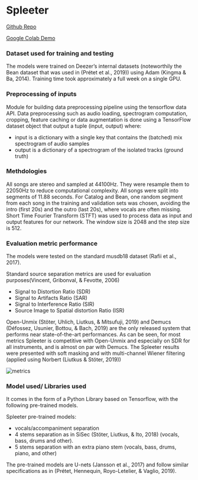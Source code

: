 # Spleeter

[Github Repo](https://github.com/deezer/spleeter)

[Google Colab Demo](https://colab.research.google.com/github/deezer/spleeter/blob/master/spleeter.ipynb)


### Dataset used for training and testing

The models were trained on Deezer’s internal datasets (noteworthily the Bean dataset that was used in (Prétet et al., 2019)) using Adam (Kingma & Ba, 2014).  Training time took approximately a full week on a single GPU.


### Preprocessing of inputs

Module for building data preprocessing pipeline using the tensorflow data API. Data preprocessing such as audio loading, spectrogram computation, cropping, feature caching or data augmentation is done using a TensorFlow dataset object that output a tuple (input, output)
    where:
   * input is a dictionary with a single key that contains the (batched)
        mix spectrogram of audio samples
   * output is a dictionary of a spectrogram of the isolated tracks
        (ground truth)
        
### Methdologies

All songs are stereo and sampled at 44100Hz. They were resample them to 22050Hz to reduce computational complexity. All songs were split into segments of 11.88 seconds. For Catalog and
Bean, one random segment from each song in the training and validation sets was chosen, avoiding the intro (first 20s) and the outro (last 20s), where vocals are often missing.
Short Time Fourier Transform (STFT) was used to process data as input and output features for our network. The window size is
2048 and the step size is 512. 

### Evaluation metric performance
The models were tested on the standard musdb18 dataset (Rafii et al., 2017).

Standard source separation metrics are used for evaluation purposes(Vincent, Gribonval, & Fevotte, 2006)
* Signal to Distortion Ratio (SDR)
* Signal to Artifacts Ratio (SAR)
* Signal to Interference Ratio (SIR)
* Source Image to Spatial distortion Ratio (ISR)

Open-Unmix (Stöter, Uhlich, Liutkus, & Mitsufuji, 2019) and Demucs (Défossez, Usunier, Bottou, & Bach, 2019) are the only released system that performs near state-of-the-art performances. As can be seen, for most metrics Spleeter is competitive with Open-Unmix and especially on SDR for all instruments, and is almost on par with Demucs.
The Spleeter results were presented with soft masking and with multi-channel Wiener filtering (applied using Norbert (Liutkus & Stöter, 2019))

 ![metrics](https://user-images.githubusercontent.com/32804716/128948467-74bf6cea-1ef2-483f-bfc8-a158ed96af27.jpg)


### Model used/ Libraries used

It comes in the form of a Python Library based on Tensorflow, with the following pre-trained models.

Spleeter pre-trained models:
* vocals/accompaniment separation
* 4 stems separation as in SiSec (Stöter, Liutkus, & Ito, 2018) (vocals, bass, drums and other). 
* 5 stems separation with an extra piano stem (vocals, bass, drums, piano, and other)

The pre-trained models are U-nets (Jansson et al., 2017) and follow similar specifications as in (Prétet, Hennequin, Royo-Letelier, & Vaglio, 2019). 







